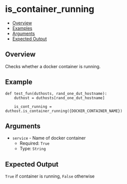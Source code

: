 # is_container_running

- [Overview](#overview)
- [Examples](#examples)
- [Arguments](#arguments)
- [Expected Output](#expected-output)

## Overview
Checks whether a docker container is running.

## Example
```
def test_fun(duthosts, rand_one_dut_hostname):
    duthost = duthosts[rand_one_dut_hostname]

    is_cont_running = duthost.is_container_running({DOCKER_CONTAINER_NAME})
```

## Arguments
- `service` - Name of docker container
    - Required: `True`
    - Type: `String`

## Expected Output
`True` if container is running, `False` otherwise
